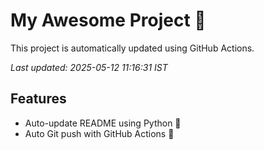 # My Awesome Project 🚀

This project is automatically updated using GitHub Actions.

_Last updated: 2025-05-12 11:16:31 IST_

## Features
- Auto-update README using Python 🐍
- Auto Git push with GitHub Actions 🤖
